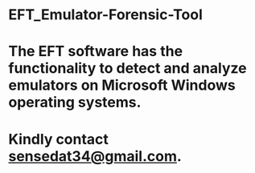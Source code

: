 # EFT_Emulator-Forensic-Tool
# The EFT software has the functionality to detect and analyze emulators on Microsoft Windows operating systems.
# Kindly contact sensedat34@gmail.com.
